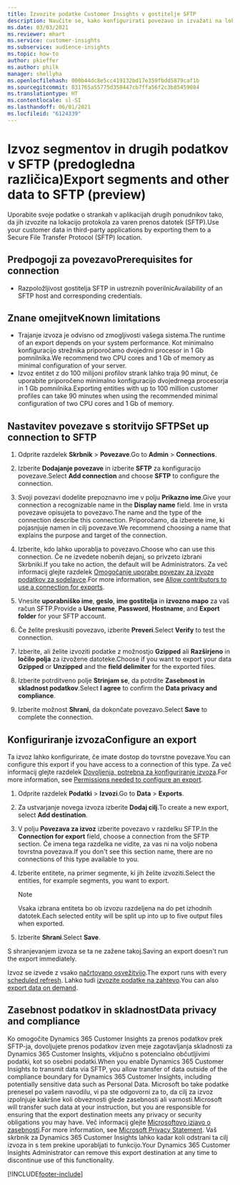 ```yaml
---
title: Izvozite podatke Customer Insights v gostitelje SFTP
description: Naučite se, kako konfigurirati povezavo in izvažati na lokacijo SFTP.
ms.date: 03/03/2021
ms.reviewer: mhart
ms.service: customer-insights
ms.subservice: audience-insights
ms.topic: how-to
author: pkieffer
ms.author: philk
manager: shellyha
ms.openlocfilehash: 000b44dc8e5cc419132bd17e359fbdd5879caf1b
ms.sourcegitcommit: 831765a55775d358447cb7ffa56f2c3b85459084
ms.translationtype: HT
ms.contentlocale: sl-SI
ms.lasthandoff: 06/01/2021
ms.locfileid: "6124339"
---
```

# <a name="export-segments-and-other-data-to-sftp-preview"></a><span data-ttu-id="1bd2f-103">Izvoz segmentov in drugih podatkov v SFTP (predogledna različica)</span><span class="sxs-lookup"><span data-stu-id="1bd2f-103">Export segments and other data to SFTP (preview)</span></span>

<span data-ttu-id="1bd2f-104">Uporabite svoje podatke o strankah v aplikacijah drugih ponudnikov tako, da jih izvozite na lokacijo protokola za varen prenos datotek (SFTP).</span><span class="sxs-lookup"><span data-stu-id="1bd2f-104">Use your customer data in third-party applications by exporting them to a Secure File Transfer Protocol (SFTP) location.</span></span>

## <a name="prerequisites-for-connection"></a><span data-ttu-id="1bd2f-105">Predpogoji za povezavo</span><span class="sxs-lookup"><span data-stu-id="1bd2f-105">Prerequisites for connection</span></span>

- <span data-ttu-id="1bd2f-106">Razpoložljivost gostitelja SFTP in ustreznih poverilnic</span><span class="sxs-lookup"><span data-stu-id="1bd2f-106">Availability of an SFTP host and corresponding credentials.</span></span>

## <a name="known-limitations"></a><span data-ttu-id="1bd2f-107">Znane omejitve</span><span class="sxs-lookup"><span data-stu-id="1bd2f-107">Known limitations</span></span>

- <span data-ttu-id="1bd2f-108">Trajanje izvoza je odvisno od zmogljivosti vašega sistema.</span><span class="sxs-lookup"><span data-stu-id="1bd2f-108">The runtime of an export depends on your system performance.</span></span> <span data-ttu-id="1bd2f-109">Kot minimalno konfiguracijo strežnika priporočamo dvojedrni procesor in 1 Gb pomnilnika.</span><span class="sxs-lookup"><span data-stu-id="1bd2f-109">We recommend two CPU cores and 1 Gb of memory as minimal configuration of your server.</span></span> 
- <span data-ttu-id="1bd2f-110">Izvoz entitet z do 100 milijoni profilov strank lahko traja 90 minut, če uporabite priporočeno minimalno konfiguracijo dvojedrnega procesorja in 1 Gb pomnilnika.</span><span class="sxs-lookup"><span data-stu-id="1bd2f-110">Exporting entities with up to 100 million customer profiles can take 90 minutes when using the recommended minimal configuration of two CPU cores and 1 Gb of memory.</span></span> 

## <a name="set-up-connection-to-sftp"></a><span data-ttu-id="1bd2f-111">Nastavitev povezave s storitvijo SFTP</span><span class="sxs-lookup"><span data-stu-id="1bd2f-111">Set up connection to SFTP</span></span>

1. <span data-ttu-id="1bd2f-112">Odprite razdelek **Skrbnik** > **Povezave**.</span><span class="sxs-lookup"><span data-stu-id="1bd2f-112">Go to **Admin** > **Connections**.</span></span>

1. <span data-ttu-id="1bd2f-113">Izberite **Dodajanje povezave** in izberite **SFTP** za konfiguracijo povezave.</span><span class="sxs-lookup"><span data-stu-id="1bd2f-113">Select **Add connection** and choose **SFTP** to configure the connection.</span></span>

1. <span data-ttu-id="1bd2f-114">Svoji povezavi dodelite prepoznavno ime v polju **Prikazno ime**.</span><span class="sxs-lookup"><span data-stu-id="1bd2f-114">Give your connection a recognizable name in the **Display name** field.</span></span> <span data-ttu-id="1bd2f-115">Ime in vrsta povezave opisujeta to povezavo.</span><span class="sxs-lookup"><span data-stu-id="1bd2f-115">The name and the type of the connection describe this connection.</span></span> <span data-ttu-id="1bd2f-116">Priporočamo, da izberete ime, ki pojasnjuje namen in cilj povezave.</span><span class="sxs-lookup"><span data-stu-id="1bd2f-116">We recommend choosing a name that explains the purpose and target of the connection.</span></span>

1. <span data-ttu-id="1bd2f-117">Izberite, kdo lahko uporablja to povezavo.</span><span class="sxs-lookup"><span data-stu-id="1bd2f-117">Choose who can use this connection.</span></span> <span data-ttu-id="1bd2f-118">Če ne izvedete nobenih dejanj, so privzeto izbrani Skrbniki.</span><span class="sxs-lookup"><span data-stu-id="1bd2f-118">If you take no action, the default will be Administrators.</span></span> <span data-ttu-id="1bd2f-119">Za več informacij glejte razdelek [Omogočanje uporabe povezav za izvoze podatkov za sodelavce](connections.md#allow-contributors-to-use-a-connection-for-exports).</span><span class="sxs-lookup"><span data-stu-id="1bd2f-119">For more information, see [Allow contributors to use a connection for exports](connections.md#allow-contributors-to-use-a-connection-for-exports).</span></span>

1. <span data-ttu-id="1bd2f-120">Vnesite **uporabniško ime**, **geslo**, **ime gostitelja** in **izvozno mapo** za vaš račun SFTP.</span><span class="sxs-lookup"><span data-stu-id="1bd2f-120">Provide a **Username**, **Password**, **Hostname**, and **Export folder** for your SFTP account.</span></span>

1. <span data-ttu-id="1bd2f-121">Če želite preskusiti povezavo, izberite **Preveri**.</span><span class="sxs-lookup"><span data-stu-id="1bd2f-121">Select **Verify** to test the connection.</span></span>

1. <span data-ttu-id="1bd2f-122">Izberite, ali želite izvoziti podatke z možnostjo **Gzipped** ali **Razširjeno** in **ločilo polja** za izvožene datoteke.</span><span class="sxs-lookup"><span data-stu-id="1bd2f-122">Choose if you want to export your data **Gzipped** or **Unzipped** and the **field delimiter** for the exported files.</span></span>

1. <span data-ttu-id="1bd2f-123">Izberite potrditveno polje **Strinjam se**, da potrdite **Zasebnost in skladnost podatkov**.</span><span class="sxs-lookup"><span data-stu-id="1bd2f-123">Select **I agree** to confirm the **Data privacy and compliance**.</span></span>

1. <span data-ttu-id="1bd2f-124">Izberite možnost **Shrani**, da dokončate povezavo.</span><span class="sxs-lookup"><span data-stu-id="1bd2f-124">Select **Save** to complete the connection.</span></span>

## <a name="configure-an-export"></a><span data-ttu-id="1bd2f-125">Konfiguriranje izvoza</span><span class="sxs-lookup"><span data-stu-id="1bd2f-125">Configure an export</span></span>

<span data-ttu-id="1bd2f-126">Ta izvoz lahko konfigurirate, če imate dostop do tovrstne povezave.</span><span class="sxs-lookup"><span data-stu-id="1bd2f-126">You can configure this export if you have access to a connection of this type.</span></span> <span data-ttu-id="1bd2f-127">Za več informacij glejte razdelek [Dovoljenja, potrebna za konfiguriranje izvoza](export-destinations.md#set-up-a-new-export).</span><span class="sxs-lookup"><span data-stu-id="1bd2f-127">For more information, see [Permissions needed to configure an export](export-destinations.md#set-up-a-new-export).</span></span>

1. <span data-ttu-id="1bd2f-128">Odprite razdelek **Podatki** > **Izvozi**.</span><span class="sxs-lookup"><span data-stu-id="1bd2f-128">Go to **Data** > **Exports**.</span></span>

1. <span data-ttu-id="1bd2f-129">Za ustvarjanje novega izvoza izberite **Dodaj cilj**.</span><span class="sxs-lookup"><span data-stu-id="1bd2f-129">To create a new export, select **Add destination**.</span></span>

1. <span data-ttu-id="1bd2f-130">V polju **Povezava za izvoz** izberite povezavo v razdelku SFTP.</span><span class="sxs-lookup"><span data-stu-id="1bd2f-130">In the **Connection for export** field, choose a connection from the SFTP section.</span></span> <span data-ttu-id="1bd2f-131">Če imena tega razdelka ne vidite, za vas ni na voljo nobena tovrstna povezava.</span><span class="sxs-lookup"><span data-stu-id="1bd2f-131">If you don't see this section name, there are no connections of this type available to you.</span></span>

1. <span data-ttu-id="1bd2f-132">Izberite entitete, na primer segmente, ki jih želite izvoziti.</span><span class="sxs-lookup"><span data-stu-id="1bd2f-132">Select the entities, for example segments, you want to export.</span></span>

   > [!NOTE]
   > <span data-ttu-id="1bd2f-133">Vsaka izbrana entiteta bo ob izvozu razdeljena na do pet izhodnih datotek.</span><span class="sxs-lookup"><span data-stu-id="1bd2f-133">Each selected entity will be split up into up to five output files when exported.</span></span> 

1. <span data-ttu-id="1bd2f-134">Izberite **Shrani**.</span><span class="sxs-lookup"><span data-stu-id="1bd2f-134">Select **Save**.</span></span>

<span data-ttu-id="1bd2f-135">S shranjevanjem izvoza se ta ne zažene takoj.</span><span class="sxs-lookup"><span data-stu-id="1bd2f-135">Saving an export doesn't run the export immediately.</span></span>

<span data-ttu-id="1bd2f-136">Izvoz se izvede z vsako [načrtovano osvežitvijo](system.md#schedule-tab).</span><span class="sxs-lookup"><span data-stu-id="1bd2f-136">The export runs with every [scheduled refresh](system.md#schedule-tab).</span></span> <span data-ttu-id="1bd2f-137">Lahko tudi [izvozite podatke na zahtevo](export-destinations.md#run-exports-on-demand).</span><span class="sxs-lookup"><span data-stu-id="1bd2f-137">You can also [export data on demand](export-destinations.md#run-exports-on-demand).</span></span> 

## <a name="data-privacy-and-compliance"></a><span data-ttu-id="1bd2f-138">Zasebnost podatkov in skladnost</span><span class="sxs-lookup"><span data-stu-id="1bd2f-138">Data privacy and compliance</span></span>

<span data-ttu-id="1bd2f-139">Ko omogočite Dynamics 365 Customer Insights za prenos podatkov prek SFTP-ja, dovoljujete prenos podatkov izven meje zagotavljanja skladnosti za Dynamics 365 Customer Insights, vključno s potencialno občutljivimi podatki, kot so osebni podatki.</span><span class="sxs-lookup"><span data-stu-id="1bd2f-139">When you enable Dynamics 365 Customer Insights to transmit data via SFTP, you allow transfer of data outside of the compliance boundary for Dynamics 365 Customer Insights, including potentially sensitive data such as Personal Data.</span></span> <span data-ttu-id="1bd2f-140">Microsoft bo take podatke prenesel po vašem navodilu, vi pa ste odgovorni za to, da cilj za izvoz izpolnjuje kakršne koli obveznosti glede zasebnosti ali varnosti.</span><span class="sxs-lookup"><span data-stu-id="1bd2f-140">Microsoft will transfer such data at your instruction, but you are responsible for ensuring that the export destination meets any privacy or security obligations you may have.</span></span> <span data-ttu-id="1bd2f-141">Več informacij glejte [Microsoftovo izjavo o zasebnosti](https://go.microsoft.com/fwlink/?linkid=396732).</span><span class="sxs-lookup"><span data-stu-id="1bd2f-141">For more information, see [Microsoft Privacy Statement](https://go.microsoft.com/fwlink/?linkid=396732).</span></span>
<span data-ttu-id="1bd2f-142">Vaš skrbnik za Dynamics 365 Customer Insights lahko kadar koli odstrani ta cilj izvoza in s tem prekine uporabljati to funkcijo.</span><span class="sxs-lookup"><span data-stu-id="1bd2f-142">Your Dynamics 365 Customer Insights Administrator can remove this export destination at any time to discontinue use of this functionality.</span></span>

[!INCLUDE[footer-include](../includes/footer-banner.md)]
